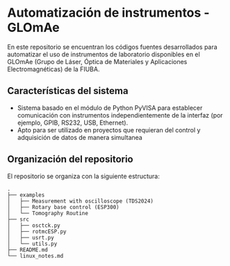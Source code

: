 # Automatización de instrumentos - GLOmAe
En este repositorio se encuentran los códigos fuentes desarrollados para automatizar el uso de instrumentos de laboratorio disponibles en el GLOmAe (Grupo de Láser, Óptica de Materiales y Aplicaciones Electromagnéticas) de la FIUBA. 


## Características del sistema
- Sistema basado en el módulo de Python PyVISA para establecer comunicación con instrumentos independientemente de la interfaz (por ejemplo, GPIB, RS232, USB, Ethernet).
- Apto para ser utilizado en proyectos que requieran del control y adquisición de datos de manera simultanea


## Organización del repositorio
El repositorio se organiza con la siguiente estructura:
    
    .
    ├── examples    
    │   ├── Measurement with oscilloscope (TDS2024)
    │   ├── Rotary base control (ESP300)
    │   └── Tomography Routine
    ├── src
    │   ├── osctck.py
    │   ├── rotmcESP.py
    │   ├── usrt.py
    │   └── utils.py
    ├── README.md
    └── linux_notes.md
